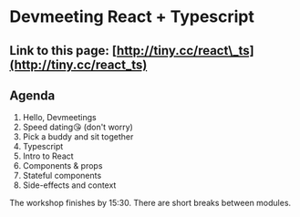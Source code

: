 # Devmeeting React + Typescript

## Link to this page: [http://tiny.cc/react\_ts](http://tiny.cc/react_ts)

## Agenda

1. Hello, Devmeetings
2. Speed dating😘 \(don't worry\)
3. Pick a buddy and sit together    
4. Typescript
5. Intro to React
6. Components & props
7. Stateful components
8. Side-effects and context

The workshop finishes by 15:30. There are short breaks between modules.

